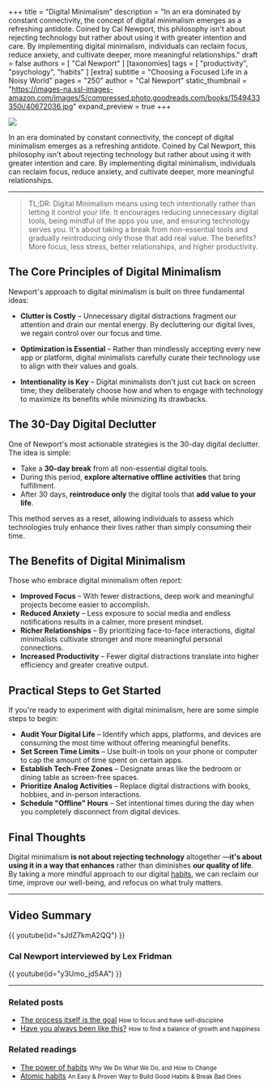 +++
title = "Digital Minimalism"
description = "In an era dominated by constant connectivity, the concept of digital minimalism emerges as a refreshing antidote. Coined by Cal Newport, this philosophy isn't about rejecting technology but rather about using it with greater intention and care. By implementing digital minimalism, individuals can reclaim focus, reduce anxiety, and cultivate deeper, more meaningful relationships."
draft = false
authors = [ "Cal Newport" ]
[taxonomies]
tags = [ "productivity", "psychology", "habits" ]
[extra]
subtitle = "Choosing a Focused Life in a Noisy World"
pages = "250"
author = "Cal Newport"
static_thumbnail = "https://images-na.ssl-images-amazon.com/images/S/compressed.photo.goodreads.com/books/1549433350i/40672036.jpg"
expand_preview = true
+++

<img border="0" src="https://images-na.ssl-images-amazon.com/images/S/compressed.photo.goodreads.com/books/1549433350i/40672036.jpg" >

In an era dominated by constant connectivity, the concept of digital minimalism emerges as a refreshing antidote. Coined by Cal Newport, this philosophy isn't about rejecting technology but rather about using it with greater intention and care. By implementing digital minimalism, individuals can reclaim focus, reduce anxiety, and cultivate deeper, more meaningful relationships.

<!-- more -->

---

> TL;DR: Digital Minimalism means using tech intentionally rather than letting it control your life. It encourages reducing unnecessary digital tools, being mindful of the apps you use, and ensuring technology serves you. It's about taking a break from non-essential tools and gradually reintroducing only those that add real value. The benefits? More focus, less stress, better relationships, and higher productivity.

## The Core Principles of Digital Minimalism

Newport's approach to digital minimalism is built on three fundamental ideas:

- **Clutter is Costly** – Unnecessary digital distractions fragment our attention and drain our mental energy. By decluttering our digital lives, we regain control over our focus and time.

- **Optimization is Essential** – Rather than mindlessly accepting every new app or platform, digital minimalists carefully curate their technology use to align with their values and goals.

- **Intentionality is Key** – Digital minimalists don't just cut back on screen time; they deliberately choose how and when to engage with technology to maximize its benefits while minimizing its drawbacks.

## The 30-Day Digital Declutter

One of Newport's most actionable strategies is the 30-day digital declutter. The idea is simple:

- Take a **30-day break** from all non-essential digital tools.
- During this period, **explore alternative offline activities** that bring fulfillment.
- After 30 days, **reintroduce only** the digital tools that **add value to your life**.

This method serves as a reset, allowing individuals to assess which technologies truly enhance their lives rather than simply consuming their time.

## The Benefits of Digital Minimalism

Those who embrace digital minimalism often report:

- **Improved Focus** – With fewer distractions, deep work and meaningful projects become easier to accomplish.
- **Reduced Anxiety** – Less exposure to social media and endless notifications results in a calmer, more present mindset.
- **Richer Relationships** – By prioritizing face-to-face interactions, digital minimalists cultivate stronger and more meaningful personal connections.
- **Increased Productivity** – Fewer digital distractions translate into higher efficiency and greater creative output.

## Practical Steps to Get Started

If you're ready to experiment with digital minimalism, here are some simple steps to begin:

- **Audit Your Digital Life** – Identify which apps, platforms, and devices are consuming the most time without offering meaningful benefits.
- **Set Screen Time Limits** – Use built-in tools on your phone or computer to cap the amount of time spent on certain apps.
- **Establish Tech-Free Zones** – Designate areas like the bedroom or dining table as screen-free spaces.
- **Prioritize Analog Activities** – Replace digital distractions with books, hobbies, and in-person interactions.
- **Schedule "Offline" Hours** – Set intentional times during the day when you completely disconnect from digital devices.

## Final Thoughts

Digital minimalism **is not about rejecting technology** altogether —**it's about using it in a way that enhances** rather than diminishes **our quality of life**. By taking a more mindful approach to our digital [habits](/tags/habits/), we can reclaim our time, improve our well-being, and refocus on what truly matters.

---

## Video Summary

{{ youtube(id="sJdZ7kmA2QQ") }}

### Cal Newport interviewed by Lex Fridman 

{{ youtube(id="y3Umo_jd5AA") }}

---

### Related posts

- [The process itself is the goal](/blog/the-process-itself-is-the-goal/) <small>How to focus and have self-discipline</small>
- [Have you always been like this?](/blog/have-you-always-been-like-this/) <small>How to find a balance of growth and happiness</small>

### Related readings

- [The power of habits](/readings/the-power-of-habits/)  <small>Why We Do What We Do, and How to Change</small>
- [Atomic habits](/readings/atomic-habits/)  <small>An Easy & Proven Way to Build Good Habits & Break Bad Ones</small>
